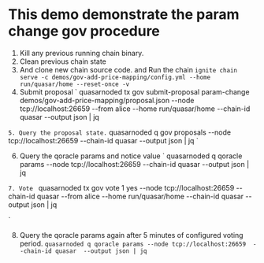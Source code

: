 
# This demo demonstrate the param change gov procedure

1. Kill any previous running chain binary. 
2. Clean previous chain state
3. And clone new chain source code. and Run the chain
`
ignite chain serve -c demos/gov-add-price-mapping/config.yml --home run/quasar/home --reset-once -v
`
4. Submit proposal
`
quasarnoded tx gov submit-proposal param-change demos/gov-add-price-mapping/proposal.json --node tcp://localhost:26659 --from alice  --home run/quasar/home --chain-id quasar --output json | jq

`
5. Query the proposal state.
`
quasarnoded q gov proposals --node tcp://localhost:26659  --chain-id quasar  --output json | jq
`

6. Query the qoracle params and notice value
`
quasarnoded q qoracle params --node tcp://localhost:26659  --chain-id quasar  --output json | jq

`
7. Vote 
`
quasarnoded tx gov vote 1 yes --node tcp://localhost:26659 --chain-id quasar --from alice --home run/quasar/home --chain-id quasar --output json | jq

`

8. Query the qoracle params again after 5 minutes of configured voting period.
`
quasarnoded q qoracle params --node tcp://localhost:26659  --chain-id quasar  --output json | jq
`